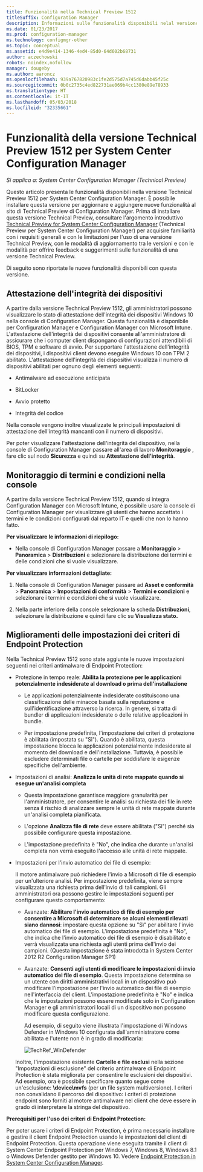 ```yaml
---
title: Funzionalità nella Technical Preview 1512
titleSuffix: Configuration Manager
description: Informazioni sulle funzionalità disponibili nelal versione Technical Preview 1512 per System Center Configuration Manager.
ms.date: 01/23/2017
ms.prod: configuration-manager
ms.technology: configmgr-other
ms.topic: conceptual
ms.assetid: e4d9e414-1346-4ed4-85d0-64d602b68731
author: aczechowski
robots: noindex,nofollow
manager: dougeby
ms.author: aaroncz
ms.openlocfilehash: 939a767820983c1fe2d575d7a745d6dabb45f25c
ms.sourcegitcommit: 0b0c2735c4ed822731ae069b4cc1380e89e78933
ms.translationtype: HT
ms.contentlocale: it-IT
ms.lasthandoff: 05/03/2018
ms.locfileid: "32335661"
---
```

# <a name="capabilities-in-technical-preview-1512-for-system-center-configuration-manager"></a>Funzionalità della versione Technical Preview 1512 per System Center Configuration Manager

*Si applica a: System Center Configuration Manager (Technical Preview)*

Questo articolo presenta le funzionalità disponibili nella versione Technical Preview 1512 per System Center Configuration Manager. È possibile installare questa versione per aggiornare e aggiungere nuove funzionalità al sito di Technical Preview di Configuration Manager. Prima di installare questa versione Technical Preview, consultare l'argomento introduttivo [Technical Preview for System Center Configuration Manager](technical-preview.md) (Technical Preview per System Center Configuration Manager) per acquisire familiarità con i requisiti generali e con le limitazioni per l'uso di una versione Technical Preview, con le modalità di aggiornamento tra le versioni e con le modalità per offrire feedback e suggerimenti sulle funzionalità di una versione Technical Preview.  

 Di seguito sono riportate le nuove funzionalità disponibili con questa versione.  

##  <a name="bkmk_devicehealth"></a> Attestazione dell'integrità dei dispositivi  
 A partire dalla versione Technical Preview 1512, gli amministratori possono visualizzare lo stato di attestazione dell'integrità dei dispositivi Windows 10 nella console di Configuration Manager.  Questa funzionalità è disponibile per Configuration Manager e Configuration Manager con Microsoft Intune. L'attestazione dell'integrità dei dispositivi consente all'amministratore di assicurare che i computer client dispongano di configurazioni attendibili di BIOS, TPM e software di avvio. Per supportare l'attestazione dell'integrità dei dispositivi, i dispositivi client devono eseguire Windows 10 con TPM 2 abilitato. L'attestazione dell'integrità dei dispositivi visualizza il numero di dispositivi abilitati per ognuno degli elementi seguenti:  

-   Antimalware ad esecuzione anticipata  

-   BitLocker  

-   Avvio protetto  

-   Integrità del codice  

Nella console vengono inoltre visualizzate le principali impostazioni di attestazione dell'integrità mancanti con il numero di dispositivi.  

Per poter visualizzare l'attestazione dell'integrità del dispositivo, nella console di Configuration Manager passare all'area di lavoro **Monitoraggio** , fare clic sul nodo **Sicurezza** e quindi su **Attestazione dell'integrità**.  

##  <a name="bkmk_viewterms"></a> Monitoraggio di termini e condizioni nella console  
A partire dalla versione Technical Preview 1512, quando si integra Configuration Manager con Microsoft Intune, è possibile usare la console di Configuration Manager per visualizzare gli utenti che hanno accettato i termini e le condizioni configurati dal reparto IT e quelli che non lo hanno fatto.  

**Per visualizzare le informazioni di riepilogo:**  

-   Nella console di Configuration Manager passare a **Monitoraggio** > **Panoramica** > **Distribuzioni** e selezionare la distribuzione dei termini e delle condizioni che si vuole visualizzare.  

**Per visualizzare informazioni dettagliate:**  

1.  Nella console di Configuration Manager passare ad **Asset e conformità** > **Panoramica** > **Impostazioni di conformità** > **Termini e condizioni** e selezionare i termini e condizioni che si vuole visualizzare.  

2.  Nella parte inferiore della console selezionare la scheda **Distribuzioni**, selezionare la distribuzione e quindi fare clic su **Visualizza stato.**  

##  <a name="bkmk_EPpolicy"></a> Miglioramenti delle impostazioni dei criteri di Endpoint Protection  
Nella Technical Preview 1512 sono state aggiunte le nuove impostazioni seguenti nei criteri antimalware di Endpoint Protection:  

-   Protezione in tempo reale: **Abilita la protezione per le applicazioni potenzialmente indesiderate al download o prima dell'installazione**  

    -   Le applicazioni potenzialmente indesiderate costituiscono una classificazione delle minacce basata sulla reputazione e sull'identificazione attraverso la ricerca. In genere, si tratta di bundler di applicazioni indesiderate o delle relative applicazioni in bundle.  

    -   Per impostazione predefinita, l'impostazione dei criteri di protezione è abilitata (impostata su "Sì"). Quando è abilitata, questa impostazione blocca le applicazioni potenzialmente indesiderate al momento del download e dell'installazione. Tuttavia, è possibile escludere determinati file o cartelle per soddisfare le esigenze specifiche dell'ambiente.  

-   Impostazioni di analisi: **Analizza le unità di rete mappate quando si esegue un'analisi completa**  

    -   Questa impostazione garantisce maggiore granularità per l'amministratore, per consentire le analisi su richiesta dei file in rete senza il rischio di analizzare sempre le unità di rete mappate durante un'analisi completa pianificata.  

    -   L'opzione **Analizza file di rete** deve essere abilitata ("Sì") perché sia possibile configurare questa impostazione.  

    -   L'impostazione predefinita è "No", che indica che durante un'analisi completa non verrà eseguito l'accesso alle unità di rete mappate.  

-   Impostazioni per l'invio automatico dei file di esempio:  

     Il motore antimalware può richiedere l'invio a Microsoft di file di esempio per un'ulteriore analisi. Per impostazione predefinita, viene sempre visualizzata una richiesta prima dell'invio di tali campioni. Gli amministratori ora possono gestire le impostazioni seguenti per configurare questo comportamento:  

    -   Avanzate: **Abilitare l'invio automatico di file di esempio per consentire a Microsoft di determinare se alcuni elementi rilevati siano dannosi**: impostare questa opzione su "Sì" per abilitare l'invio automatico dei file di esempio. L'impostazione predefinita è "No", che indica che l'invio automatico dei file di esempio è disabilitato e verrà visualizzata una richiesta agli utenti prima dell'invio dei campioni.   (Questa impostazione è stata introdotta in System Center 2012 R2 Configuration Manager SP1)  

    -   Avanzate: **Consenti agli utenti di modificare le impostazioni di invio automatico dei file di esempio**. Questa impostazione determina se un utente con diritti amministrativi locali in un dispositivo può modificare l'impostazione per l'invio automatico dei file di esempio nell'interfaccia del client. L'impostazione predefinita è "No" e indica che le impostazioni possono essere modificate solo in Configuration Manager e gli amministratori locali di un dispositivo non possono modificare questa configurazione.  

         Ad esempio, di seguito viene illustrata l'impostazione di Windows Defender in Windows 10 configurata dall'amministratore come abilitata e l'utente non è in grado di modificarla:  

         ![TechRef&#95;WinDefender](../../core/get-started/media/TechRef_WinDefender.png "TechRef_WinDefender")  

    Inoltre, l'impostazione esistente **Cartelle e file esclusi** nella sezione "Impostazioni di esclusione" del criterio antimalware di Endpoint Protection è stata migliorata per consentire le esclusioni dei dispositivi. Ad esempio, ora è possibile specificare quanto segue come un'esclusione: **\device\mvfs** (per un file system multiversione). I criteri non convalidano il percorso del dispositivo: i criteri di protezione endpoint sono forniti al motore antimalware nel client che deve essere in grado di interpretare la stringa del dispositivo.  

**Prerequisiti per l'uso dei criteri di Endpoint Protection:**  

Per poter usare i criteri di Endpoint Protection, è prima necessario installare e gestire il client Endpoint Protection usando le impostazioni del client di Endpoint Protection. Questa operazione viene eseguita tramite il client di System Center Endpoint Protection per Windows 7, Windows 8, Windows 8.1 o Windows Defender gestito per Windows 10. Vedere [Endpoint Protection in System Center Configuration Manager](../../protect/deploy-use/endpoint-protection.md).  
